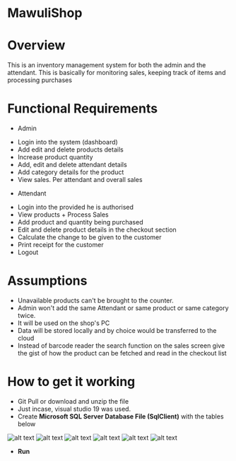 # MawuliShop
# Overview
This is an inventory management system for both the admin and the attendant. This is basically for monitoring sales, keeping track of items and processing purchases

# Functional Requirements

* Admin
- Login into the system (dashboard)
- Add edit and delete products details 
- Increase product quantity
- Add, edit and delete attendant details
- Add category details for the product
- View sales. Per attendant and overall sales 

* Attendant
- Login into the provided he is authorised
- View products
      + Process Sales
- Add product and quantity being purchased
- Edit and delete product details in the checkout section
- Calculate the change to be given to the customer
- Print receipt for the customer 
- Logout


# Assumptions
- Unavailable products can't be brought to the counter.
- Admin won't add the same Attendant or same product or same category twice. 
- It will be used on the shop's PC
- Data will be stored locally and by choice would be transferred to the cloud
- Instead of barcode reader the search function on the sales screen give the gist of how the product can be fetched and read in the checkout list


# How to get it working
- Git Pull or download and unzip the file
- Just incase, visual studio 19 was used.
- Create **Microsoft SQL Server Database File (SqlClient)** with the tables below


![alt text](https://github.com/MawuliB/MawuliShop/blob/master/git.png)
![alt text](https://github.com/MawuliB/MawuliShop/blob/master/1.png)
![alt text](https://github.com/MawuliB/MawuliShop/blob/master/2.png)
![alt text](https://github.com/MawuliB/MawuliShop/blob/master/3.png)
![alt text](https://github.com/MawuliB/MawuliShop/blob/master/4.png)
![alt text](https://github.com/MawuliB/MawuliShop/blob/master/5.png)


- **Run**
